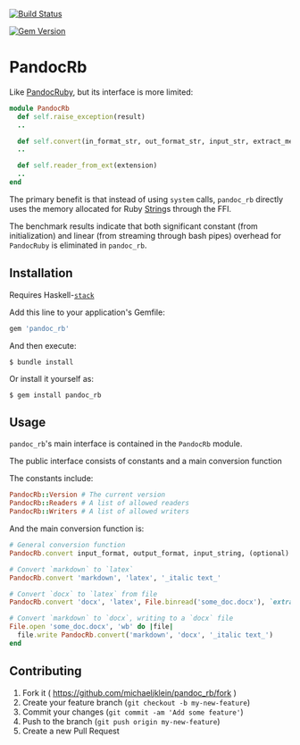 [![Build Status](https://travis-ci.org/michaeljklein/pandoc_rb.svg?branch=master)](https://travis-ci.org/michaeljklein/pandoc_rb)

[![Gem Version](https://badge.fury.io/rb/pandoc_rb.svg)](https://badge.fury.io/rb/pandoc_rb)


# PandocRb

Like [PandocRuby](https://github.com/alphabetum/pandoc-ruby), but its interface is more limited:

```ruby
module PandocRb
  def self.raise_exception(result)
  ..

  def self.convert(in_format_str, out_format_str, input_str, extract_media_path='')
  ..

  def self.reader_from_ext(extension)
  ..
end
```

The primary benefit is that instead of using `system` calls,
`pandoc_rb` directly uses the memory allocated for Ruby [String](https://ruby-doc.org/core-2.2.1/String.html)s
through the FFI.

The benchmark results indicate that both significant constant (from initialization) and linear (from streaming through bash pipes)
overhead for `PandocRuby` is eliminated in `pandoc_rb`.

## Installation

Requires Haskell-[`stack`](https://docs.haskellstack.org/en/stable/README/)

Add this line to your application's Gemfile:

```ruby
gem 'pandoc_rb'
```

And then execute:

    $ bundle install

Or install it yourself as:

    $ gem install pandoc_rb

## Usage

`pandoc_rb`'s main interface is contained in the `PandocRb` module.

The public interface consists of constants and a main conversion function

The constants include:
```ruby
PandocRb::Version # The current version
PandocRb::Readers # A list of allowed readers
PandocRb::Writers # A list of allowed writers
```

And the main conversion function is:
```ruby
# General conversion function
PandocRb.convert input_format, output_format, input_string, (optional) extract_media_path

# Convert `markdown` to `latex`
PandocRb.convert 'markdown', 'latex', '_italic text_'

# Convert `docx` to `latex` from file
PandocRb.convert 'docx', 'latex', File.binread('some_doc.docx'), `extract/figures/dir`

# Convert `markdown` to `docx`, writing to a `docx` file
File.open 'some_doc.docx', 'wb' do |file|
  file.write PandocRb.convert('markdown', 'docx', '_italic text_')
end
```

## Contributing

1. Fork it ( https://github.com/michaeljklein/pandoc_rb/fork )
2. Create your feature branch (`git checkout -b my-new-feature`)
3. Commit your changes (`git commit -am 'Add some feature'`)
4. Push to the branch (`git push origin my-new-feature`)
5. Create a new Pull Request

